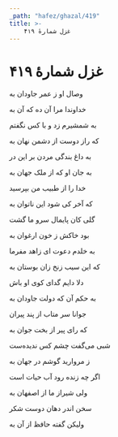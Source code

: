 ```yaml
---
_path: "hafez/ghazal/419"
title: >-
    غزل شمارهٔ ۴۱۹
---
```

# غزل شمارهٔ ۴۱۹

<div class="b" id="bn1"><div class="m1"><p>وصال او ز عمر جاودان به</p></div>
<div class="m2"><p>خداوندا مرا آن ده که آن به</p></div></div>
<div class="b" id="bn2"><div class="m1"><p>به شمشیرم زد و با کس نگفتم</p></div>
<div class="m2"><p>که راز دوست از دشمن نهان به</p></div></div>
<div class="b" id="bn3"><div class="m1"><p>به داغ بندگی مردن بر این در</p></div>
<div class="m2"><p>به جان او که از ملک جهان به</p></div></div>
<div class="b" id="bn4"><div class="m1"><p>خدا را از طبیب من بپرسید</p></div>
<div class="m2"><p>که آخر کی شود این ناتوان به</p></div></div>
<div class="b" id="bn5"><div class="m1"><p>گلی کان پایمال سرو ما گشت</p></div>
<div class="m2"><p>بود خاکش ز خون ارغوان به</p></div></div>
<div class="b" id="bn6"><div class="m1"><p>به خلدم دعوت ای زاهد مفرما</p></div>
<div class="m2"><p>که این سیب زنخ زان بوستان به</p></div></div>
<div class="b" id="bn7"><div class="m1"><p>دلا دایم گدای کوی او باش</p></div>
<div class="m2"><p>به حکم آن که دولت جاودان به</p></div></div>
<div class="b" id="bn8"><div class="m1"><p>جوانا سر متاب از پند پیران</p></div>
<div class="m2"><p>که رای پیر از بخت جوان به</p></div></div>
<div class="b" id="bn9"><div class="m1"><p>شبی می‌گفت چشم کس ندیده‌ست</p></div>
<div class="m2"><p>ز مروارید گوشم در جهان به</p></div></div>
<div class="b" id="bn10"><div class="m1"><p>اگر چه زنده رود آب حیات است</p></div>
<div class="m2"><p>ولی شیراز ما از اصفهان به</p></div></div>
<div class="b" id="bn11"><div class="m1"><p>سخن اندر دهان دوست شکر</p></div>
<div class="m2"><p>ولیکن گفته حافظ از آن به</p></div></div>
